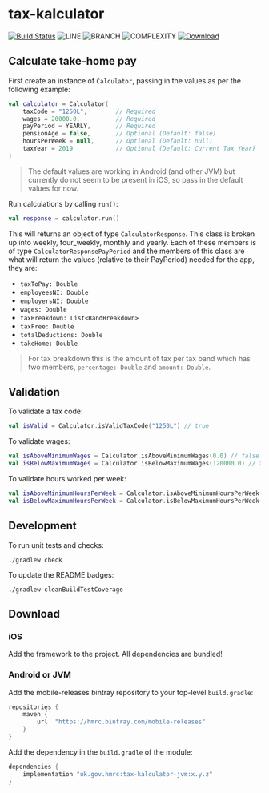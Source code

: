 
# tax-kalculator

[![Build Status](https://app.bitrise.io/app/cd7fb52c258b9273/status.svg?token=lntO8o4xz5AUEvLwVzbo3A&branch=master)](https://app.bitrise.io/app/cd7fb52c258b9273)
![LINE](https://img.shields.io/badge/line--coverage-98%25-brightgreen.svg)
![BRANCH](https://img.shields.io/badge/branch--coverage-94%25-brightgreen.svg)
![COMPLEXITY](https://img.shields.io/badge/complexity-1.48-brightgreen.svg)
[ ![Download](https://api.bintray.com/packages/hmrc/mobile-releases/tax-kalculator/images/download.svg) ](https://bintray.com/hmrc/mobile-releases/tax-kalculator/_latestVersion)

## Calculate take-home pay

First create an instance of `Calculator`, passing in the values as per the following example:

```kotlin
val calculator = Calculator(
    taxCode = "1250L",        // Required
    wages = 20000.0,          // Required
    payPeriod = YEARLY,       // Required
    pensionAge = false,       // Optional (Default: false)
    hoursPerWeek = null,      // Optional (Default: null)
    taxYear = 2019            // Optional (Default: Current Tax Year)
)
```

> The default values are working in Android (and other JVM) but currently do not seem to be present in iOS, so pass in the default values for now.

Run calculations by calling `run()`:

```kotlin
val response = calculator.run()
```

This will returns an object of type `CalculatorResponse`. This class is broken up into weekly, four_weekly, monthly and yearly. Each of these members is of type `CalculatorResponsePayPeriod` and the members of this class are what will return the values (relative to their PayPeriod) needed for the app, they are:

- `taxToPay: Double`
- `employeesNI: Double`
- `employersNI: Double`
- `wages: Double`
- `taxBreakdown: List<BandBreakdown>`
- `taxFree: Double`
- `totalDeductions: Double`
- `takeHome: Double`

> For tax breakdown this is the amount of tax per tax band which has two members, `percentage: Double` and `amount: Double`.

## Validation

To validate a tax code:

```kotlin
val isValid = Calculator.isValidTaxCode("1250L") // true
```

To validate wages:

```kotlin
val isAboveMinimumWages = Calculator.isAboveMinimumWages(0.0) // false
val isBelowMaximumWages = Calculator.isBelowMaximumWages(120000.0) // true
```

To validate hours worked per week:

```kotlin
val isAboveMinimumHoursPerWeek = Calculator.isAboveMinimumHoursPerWeek(1.0) // true
val isBelowMaximumHoursPerWeek = Calculator.isBelowMaximumHoursPerWeek(170.0) // false
```

## Development

To run unit tests and checks:

`./gradlew check`

To update the README badges:

`./gradlew cleanBuildTestCoverage`

## Download

### iOS

Add the framework to the project. All dependencies are bundled!

### Android or JVM

Add the mobile-releases bintray repository to your top-level `build.gradle`:

```groovy
repositories {
	maven {
		url  "https://hmrc.bintray.com/mobile-releases" 
	}
}
```

Add the dependency in the `build.gradle` of the module:

```groovy
dependencies {
	implementation "uk.gov.hmrc:tax-kalculator-jvm:x.y.z"
}
```

